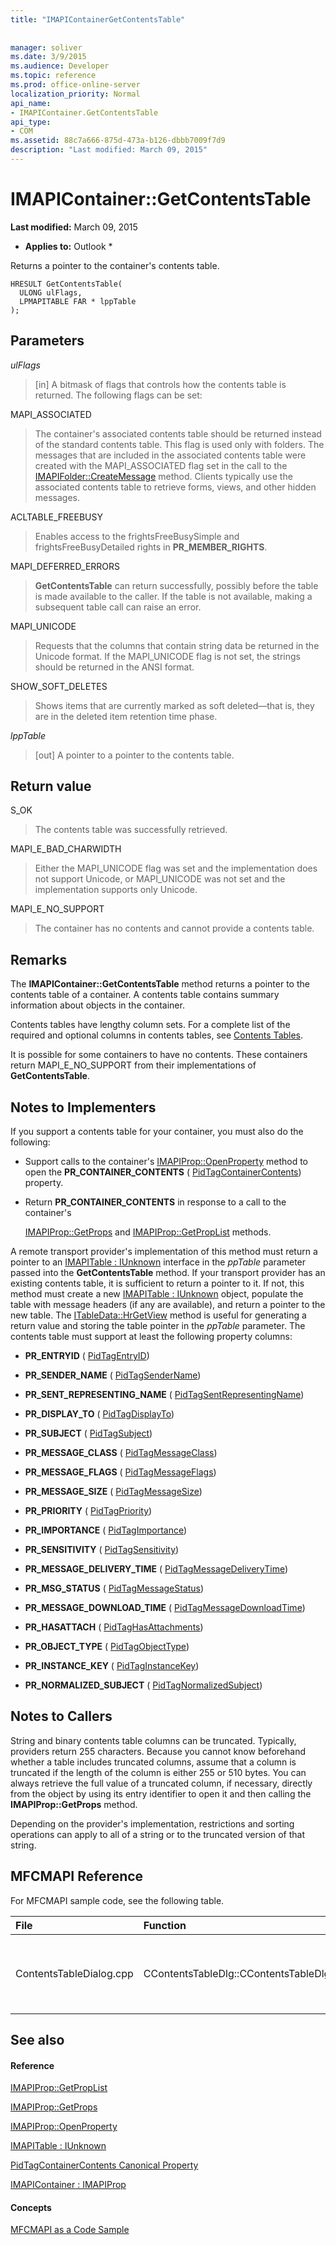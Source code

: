 ```yaml
---
title: "IMAPIContainerGetContentsTable"
 
 
manager: soliver
ms.date: 3/9/2015
ms.audience: Developer
ms.topic: reference
ms.prod: office-online-server
localization_priority: Normal
api_name:
- IMAPIContainer.GetContentsTable
api_type:
- COM
ms.assetid: 88c7a666-875d-473a-b126-dbbb7009f7d9
description: "Last modified: March 09, 2015"
---
```


# IMAPIContainer::GetContentsTable

 **Last modified:** March 09, 2015 
  
 * **Applies to:** Outlook * 
  
Returns a pointer to the container's contents table.
  
```
HRESULT GetContentsTable(
  ULONG ulFlags,
  LPMAPITABLE FAR * lppTable
);
```

## Parameters

 _ulFlags_
  
> [in] A bitmask of flags that controls how the contents table is returned. The following flags can be set:
    
MAPI_ASSOCIATED 
  
> The container's associated contents table should be returned instead of the standard contents table. This flag is used only with folders. The messages that are included in the associated contents table were created with the MAPI_ASSOCIATED flag set in the call to the [IMAPIFolder::CreateMessage](imapifolder-createmessage.md) method. Clients typically use the associated contents table to retrieve forms, views, and other hidden messages. 
    
ACLTABLE_FREEBUSY
  
> Enables access to the frightsFreeBusySimple and frightsFreeBusyDetailed rights in **PR_MEMBER_RIGHTS**.
    
MAPI_DEFERRED_ERRORS 
  
> **GetContentsTable** can return successfully, possibly before the table is made available to the caller. If the table is not available, making a subsequent table call can raise an error. 
    
MAPI_UNICODE 
  
> Requests that the columns that contain string data be returned in the Unicode format. If the MAPI_UNICODE flag is not set, the strings should be returned in the ANSI format. 
    
SHOW_SOFT_DELETES
  
> Shows items that are currently marked as soft deleted—that is, they are in the deleted item retention time phase.
    
 _lppTable_
  
> [out] A pointer to a pointer to the contents table.
    
## Return value

S_OK 
  
> The contents table was successfully retrieved.
    
MAPI_E_BAD_CHARWIDTH 
  
> Either the MAPI_UNICODE flag was set and the implementation does not support Unicode, or MAPI_UNICODE was not set and the implementation supports only Unicode.
    
MAPI_E_NO_SUPPORT 
  
> The container has no contents and cannot provide a contents table.
    
## Remarks

The **IMAPIContainer::GetContentsTable** method returns a pointer to the contents table of a container. A contents table contains summary information about objects in the container. 
  
Contents tables have lengthy column sets. For a complete list of the required and optional columns in contents tables, see [Contents Tables](contents-tables.md). 
  
It is possible for some containers to have no contents. These containers return MAPI_E_NO_SUPPORT from their implementations of **GetContentsTable**.
  
## Notes to Implementers

If you support a contents table for your container, you must also do the following:
  
- Support calls to the container's [IMAPIProp::OpenProperty](imapiprop-openproperty.md) method to open the **PR_CONTAINER_CONTENTS** ( [PidTagContainerContents](pidtagcontainercontents-canonical-property.md)) property.
    
- Return **PR_CONTAINER_CONTENTS** in response to a call to the container's 
    
    [IMAPIProp::GetProps](imapiprop-getprops.md) and [IMAPIProp::GetPropList](imapiprop-getproplist.md) methods. 
    
A remote transport provider's implementation of this method must return a pointer to an [IMAPITable : IUnknown](imapitableiunknown.md) interface in the  _ppTable_ parameter passed into the **GetContentsTable** method. If your transport provider has an existing contents table, it is sufficient to return a pointer to it. If not, this method must create a new [IMAPITable : IUnknown](imapitableiunknown.md) object, populate the table with message headers (if any are available), and return a pointer to the new table. The [ITableData::HrGetView](itabledata-hrgetview.md) method is useful for generating a return value and storing the table pointer in the  _ppTable_ parameter. The contents table must support at least the following property columns: 
  
- **PR_ENTRYID** ( [PidTagEntryID](pidtagentryid-canonical-property.md))
    
- **PR_SENDER_NAME** ( [PidTagSenderName](pidtagsendername-canonical-property.md))
    
- **PR_SENT_REPRESENTING_NAME** ( [PidTagSentRepresentingName](pidtagsentrepresentingname-canonical-property.md))
    
- **PR_DISPLAY_TO** ( [PidTagDisplayTo](pidtagdisplayto-canonical-property.md))
    
- **PR_SUBJECT** ( [PidTagSubject](pidtagsubject-canonical-property.md))
    
- **PR_MESSAGE_CLASS** ( [PidTagMessageClass](pidtagmessageclass-canonical-property.md))
    
- **PR_MESSAGE_FLAGS** ( [PidTagMessageFlags](pidtagmessageflags-canonical-property.md))
    
- **PR_MESSAGE_SIZE** ( [PidTagMessageSize](pidtagmessagesize-canonical-property.md))
    
- **PR_PRIORITY** ( [PidTagPriority](pidtagpriority-canonical-property.md))
    
- **PR_IMPORTANCE** ( [PidTagImportance](pidtagimportance-canonical-property.md))
    
- **PR_SENSITIVITY** ( [PidTagSensitivity](pidtagsensitivity-canonical-property.md))
    
- **PR_MESSAGE_DELIVERY_TIME** ( [PidTagMessageDeliveryTime](pidtagmessagedeliverytime-canonical-property.md))
    
- **PR_MSG_STATUS** ( [PidTagMessageStatus](pidtagmessagestatus-canonical-property.md))
    
- **PR_MESSAGE_DOWNLOAD_TIME** ( [PidTagMessageDownloadTime](pidtagmessagedownloadtime-canonical-property.md))
    
- **PR_HASATTACH** ( [PidTagHasAttachments](pidtaghasattachments-canonical-property.md))
    
- **PR_OBJECT_TYPE** ( [PidTagObjectType](pidtagobjecttype-canonical-property.md))
    
- **PR_INSTANCE_KEY** ( [PidTagInstanceKey](pidtaginstancekey-canonical-property.md))
    
- **PR_NORMALIZED_SUBJECT** ( [PidTagNormalizedSubject](pidtagnormalizedsubject-canonical-property.md))
    
## Notes to Callers

String and binary contents table columns can be truncated. Typically, providers return 255 characters. Because you cannot know beforehand whether a table includes truncated columns, assume that a column is truncated if the length of the column is either 255 or 510 bytes. You can always retrieve the full value of a truncated column, if necessary, directly from the object by using its entry identifier to open it and then calling the **IMAPIProp::GetProps** method. 
  
Depending on the provider's implementation, restrictions and sorting operations can apply to all of a string or to the truncated version of that string.
  
## MFCMAPI Reference

For MFCMAPI sample code, see the following table.
  
|**File**|**Function**|**Comment**|
|:-----|:-----|:-----|
|ContentsTableDialog.cpp  <br/> |CContentsTableDlg::CContentsTableDlg  <br/> |The **CContentsTableDlg** class uses **GetContentsTable** to obtain the entries in a contents table.  <br/> |
   
## See also

#### Reference

[IMAPIProp::GetPropList](imapiprop-getproplist.md)
  
[IMAPIProp::GetProps](imapiprop-getprops.md)
  
[IMAPIProp::OpenProperty](imapiprop-openproperty.md)
  
[IMAPITable : IUnknown](imapitableiunknown.md)
  
[PidTagContainerContents Canonical Property](pidtagcontainercontents-canonical-property.md)
  
[IMAPIContainer : IMAPIProp](imapicontainerimapiprop.md)
#### Concepts

[MFCMAPI as a Code Sample](mfcmapi-as-a-code-sample.md)

